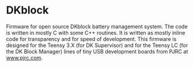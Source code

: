 # DKblock
Firmware for open source DKblock battery management system. The code is written in mostly C with some C++ routines. It is written as mostly inline code for transparency and for speed of development. This firmware is designed for the Teensy 3.X (for DK Supervisor) and for the Teensy LC (for the DK Block Manager) lines of tiny USB development boards from PJRC at www.pjrc.com.
